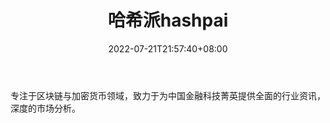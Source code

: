 ﻿---
weight: 
title: "哈希派hashpai"
description: "专注于区块链与加密货币领域，致力于为中国金融科技菁英提供全面的行业资讯，深度的市场分析"
date: 2022-07-21T21:57:40+08:00
lastmod: 2022-07-21T16:45:40+08:00
draft: false
authors: ["seven"]
featuredImage: "haxipaihashpai.png"
link: "https://weibo.com/u/6340417459"
tags: ["微博","哈希派hashpai"]
categories: ["navigation"]
navigation: ["微博"]
lightgallery: true
toc: true
pinned: false
recommend: false
recommend1: false
---
专注于区块链与加密货币领域，致力于为中国金融科技菁英提供全面的行业资讯，深度的市场分析。
